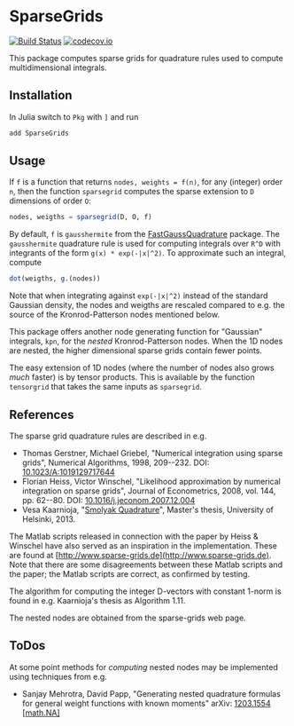 # SparseGrids

[![Build Status](https://github.com/robertdj/SparseGrids.jl/workflows/CI/badge.svg)](https://github.com/robertdj/SparseGrids.jl/actions)
[![codecov.io](https://codecov.io/github/robertdj/SparseGrids.jl/coverage.svg?branch=master)](https://codecov.io/github/robertdj/SparseGrids.jl?branch=master)

This package computes sparse grids for quadrature rules used to compute multidimensional integrals.


## Installation

In Julia switch to `Pkg` with `]` and run

```julia
add SparseGrids
```


## Usage

If `f` is a function that returns `nodes, weights = f(n)`, for any (integer) order `n`, then the function `sparsegrid` computes the sparse extension to `D` dimensions of order `O`:

```julia
nodes, weigths = sparsegrid(D, O, f)
```

By default, `f` is `gausshermite` from the [FastGaussQuadrature](https://github.com/ajt60gaibb/FastGaussQuadrature.jl) package.
The `gausshermite` quadrature rule is used for computing integrals over `R^D` with integrants of the form `g(x) * exp(-|x|^2)`.
To approximate such an integral, compute

```julia
dot(weigths, g.(nodes))
```

Note that when integrating against `exp(-|x|^2)` instead of the standard Gaussian density, the nodes and weigths are rescaled compared to e.g. the source of the Kronrod-Patterson nodes mentioned below.

This package offers another node generating function for "Gaussian" integrals, `kpn`, for the *nested* Kronrod-Patterson nodes.
When the 1D nodes are nested, the higher dimensional sparse grids contain fewer points.

The easy extension of 1D nodes (where the number of nodes also grows *much* faster) is by tensor products.
This is available by the function `tensorgrid` that takes the same inputs as `sparsegrid`.


## References

The sparse grid quadrature rules are described in e.g.

* Thomas Gerstner, Michael Griebel, "Numerical integration using sparse grids", Numerical Algorithms, 1998, 209--232.
DOI: [10.1023/A:1019129717644](http://dx.doi.org/10.1023/A:1019129717644)
* Florian Heiss, Victor Winschel, "Likelihood approximation by numerical integration on sparse grids", Journal of Econometrics, 2008, vol. 144, pp. 62--80.
DOI: [10.1016/j.jeconom.2007.12.004](http://dx.doi.org/10.1016/j.jeconom.2007.12.004)
* Vesa Kaarnioja, "[Smolyak Quadrature](http://hdl.handle.net/10138/40159)", Master's thesis, University of Helsinki, 2013.

The Matlab scripts released in connection with the paper by Heiss & Winschel have also served as an inspiration in the implementation. 
These are found at [http://www.sparse-grids.de](http://www.sparse-grids.de).
Note that there are some disagreements between these Matlab scripts and the paper; the Matlab scripts are correct, as confirmed by testing.

The algorithm for computing the integer D-vectors with constant 1-norm is found in e.g. Kaarnioja's thesis as Algorithm 1.11.

The nested nodes are obtained from the sparse-grids web page.

## ToDos

At some point methods for *computing* nested nodes may be implemented using techniques from e.g.

* Sanjay Mehrotra, David Papp, "Generating nested quadrature formulas for general weight functions with known moments"
arXiv: [1203.1554 [math.NA]](http://arxiv.org/abs/1203.1554v1)

